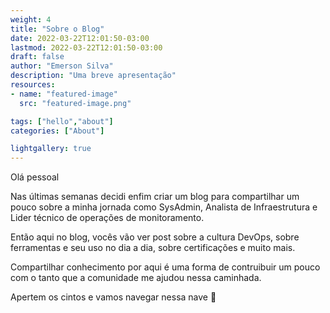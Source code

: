 ```yaml
---
weight: 4
title: "Sobre o Blog"
date: 2022-03-22T12:01:50-03:00
lastmod: 2022-03-22T12:01:50-03:00
draft: false
author: "Emerson Silva"
description: "Uma breve apresentação"
resources:
- name: "featured-image"
  src: "featured-image.png"

tags: ["hello","about"]
categories: ["About"]

lightgallery: true
---
```


Olá pessoal

Nas últimas semanas decidi enfim criar um blog para compartilhar um pouco sobre a minha jornada como SysAdmin, Analista de Infraestrutura e Lider técnico de operações de monitoramento.

Então aqui no blog, vocês vão ver post sobre a cultura DevOps, sobre ferramentas e seu uso no dia a dia, sobre certificações e muito mais. 

Compartilhar conhecimento por aqui é uma forma de contruibuir um pouco com o tanto que a comunidade me ajudou nessa caminhada.

Apertem os cintos e vamos navegar nessa nave :rocket:
